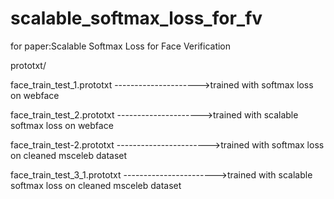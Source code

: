 # scalable_softmax_loss_for_fv
for paper:Scalable Softmax Loss for Face Verification

prototxt/

face_train_test_1.prototxt  --------------------->trained with softmax loss on webface

face_train_test_2.prototxt  --------------------->trained with scalable softmax loss on webface

face_train_test-2.prototxt  ----------------------->trained with softmax loss on cleaned msceleb dataset

face_train_test_3_1.prototxt  ----------------------->trained with scalable softmax loss on cleaned msceleb dataset







